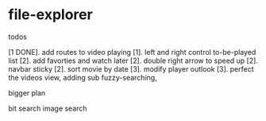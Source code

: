 # file-explorer

todos

[1 DONE]. add routes to video playing
[1]. left and right control to-be-played list
[2]. add favorties and watch later
[2]. double right arrow to speed up
[2]. navbar sticky
[2]. sort movie by date
[3]. modify player outlook
[3]. perfect the videos view, adding sub fuzzy-searching,




bigger plan

bit search
image search